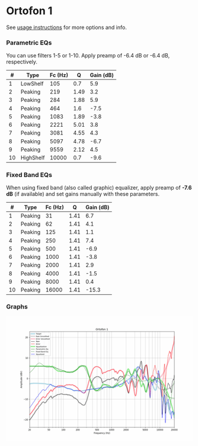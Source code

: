 # Ortofon 1
See [usage instructions](https://github.com/jaakkopasanen/AutoEq#usage) for more options and info.

### Parametric EQs
You can use filters 1-5 or 1-10. Apply preamp of -6.4 dB or -6.4 dB, respectively.

|   # | Type      |   Fc (Hz) |    Q |   Gain (dB) |
|-----|-----------|-----------|------|-------------|
|   1 | LowShelf  |       105 | 0.7  |         5.9 |
|   2 | Peaking   |       219 | 1.49 |         3.2 |
|   3 | Peaking   |       284 | 1.88 |         5.9 |
|   4 | Peaking   |       464 | 1.6  |        -7.5 |
|   5 | Peaking   |      1083 | 1.89 |        -3.8 |
|   6 | Peaking   |      2221 | 5.01 |         3.8 |
|   7 | Peaking   |      3081 | 4.55 |         4.3 |
|   8 | Peaking   |      5097 | 4.78 |        -6.7 |
|   9 | Peaking   |      9559 | 2.12 |         4.5 |
|  10 | HighShelf |     10000 | 0.7  |        -9.6 |

### Fixed Band EQs
When using fixed band (also called graphic) equalizer, apply preamp of **-7.6 dB** (if available) and set gains manually with these parameters.

|   # | Type    |   Fc (Hz) |    Q |   Gain (dB) |
|-----|---------|-----------|------|-------------|
|   1 | Peaking |        31 | 1.41 |         6.7 |
|   2 | Peaking |        62 | 1.41 |         4.1 |
|   3 | Peaking |       125 | 1.41 |         1.1 |
|   4 | Peaking |       250 | 1.41 |         7.4 |
|   5 | Peaking |       500 | 1.41 |        -6.9 |
|   6 | Peaking |      1000 | 1.41 |        -3.8 |
|   7 | Peaking |      2000 | 1.41 |         2.9 |
|   8 | Peaking |      4000 | 1.41 |        -1.5 |
|   9 | Peaking |      8000 | 1.41 |         0.4 |
|  10 | Peaking |     16000 | 1.41 |       -15.3 |

### Graphs
![](./Ortofon%201.png)
